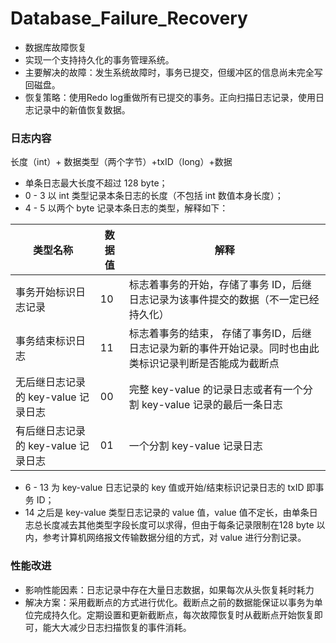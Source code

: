 # Database_Failure_Recovery
* 数据库故障恢复
* 实现一个支持持久化的事务管理系统。
* 主要解决的故障：发生系统故障时，事务已提交，但缓冲区的信息尚未完全写回磁盘。
* 恢复策略：使用Redo log重做所有已提交的事务。正向扫描日志记录，使用日志记录中的新值恢复数据。



### 日志内容
长度（int）+ 数据类型（两个字节）+txID（long）+数据

* 单条日志最大长度不超过 128 byte；
* 0 - 3 以 int 类型记录本条日志的长度（不包括 int 数值本身长度）；
* 4 - 5 以两个 byte 记录本条日志的类型，解释如下：

| 类型名称                            | 数据值 | 解释                                                         |
| ----------------------------------- | ------ | ------------------------------------------------------------ |
| 事务开始标识日志记录                | 10     | 标志着事务的开始，存储了事务 ID，后继日志记录为该事件提交的数据（不一定已经持久化） |
| 事务结束标识日志                    | 11     | 标志着事务的结束， 存储了事务ID，后继日志记录为新的事件开始记录。同时也由此类标识记录判断是否能成为截断点 |
| 无后继日志记录的 key-value 记录日志 | 00     | 完整 key-value 的记录日志或者有一个分割 key-value 记录的最后一条日志 |
| 有后继日志记录的 key-value 记录日志 | 01     | 一个分割 key-value 记录日志                                  |

* 6 - 13 为 key-value 日志记录的 key 值或开始/结束标识记录日志的 txID 即事务 ID；
* 14 之后是 key-value 类型日志记录的 value 值，value 值不定长，由单条日志总长度减去其他类型字段长度可以求得，但由于每条记录限制在128 byte 以内，参考计算机网络报文传输数据分组的方式，对 value 进行分割记录。

### 性能改进

* 影响性能因素：日志记录中存在大量日志数据，如果每次从头恢复耗时耗力
* 解决方案：采用截断点的方式进行优化。截断点之前的数据能保证以事务为单位完成持久化。定期设置和更新截断点，每次故障恢复时从截断点开始恢复即可，能大大减少日志扫描恢复的事件消耗。
